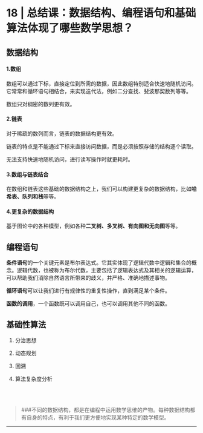 # 18 | 总结课：数据结构、编程语句和基础算法体现了哪些数学思想？

## 数据结构

#### 1.数组

数组可以通过下标，直接定位到所需的数据，因此数组特别适合快速地随机访问。它常常和循环语句相结合，来实现迭代法，例如二分查找、斐波那契数列等等。

数组只对稠密的数列更有效。

#### 2.链表

对于稀疏的数列而言，链表的数据结构更有效。

链表的特点是不能通过下标来直接访问数据，而是必须按照存储的结构逐个读取。

无法支持快速地随机访问，进行读写操作时就更耗时。

#### 3.数组与链表结合

在数组和链表这些基础的数据结构之上，我们可以构建更复杂的数据结构，比如**哈希表、队列和栈**等等。

#### 4.更复杂的数据结构

基于图论中的各种模型，例如各种**二叉树、多叉树、有向图和无向图**等等。


## 编程语句

**条件语句**的一个关键元素是布尔表达式。它其实体现了逻辑代数中逻辑和集合的概念。逻辑代数，也被称为布尔代数，主要包括了逻辑表达式及其相关的逻辑运算，可以帮助我们消除自然语言所带来的歧义，并严格、准确地描述事物。

**循环语句**可以让我们进行有规律性的重复性操作，直到满足某个条件。

**函数的调用**，一个函数既可以调用自己，也可以调用其他不同的函数。


## 基础性算法

1. 分治思想

2. 动态规划

3. 回溯

4. 算法复杂度分析

<br><br>

> ###不同的数据结构，都是在编程中运用数学思维的产物。每种数据结构都有自身的特点，有利于我们更方便地实现某种特定的数学模型。

********


